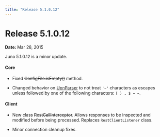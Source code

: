 ```yaml
---
title: "Release 5.1.0.12"
---
```


# Release 5.1.0.12

**Date:** Mar 28, 2015

Juno 5.1.0.12 is a minor update.

#### Core

- Fixed ~~ConfigFile.isEmpty()~~ method.

- Changed behavior on [UonParser]({{API_DOCS}}/org/apache/juneau/uon/UonParser.html) to not treat `'~'` characters as escapes unless followed by one of the following characters: `( ) , $ = ~`.

#### Client

- New class ~~RestCallInterceptor~~.
  Allows responses to be inspected and modified before being processed.
  Replaces `RestClientListener` class.

- Minor connection cleanup fixes.